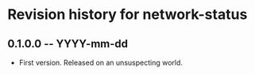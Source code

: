 # Revision history for network-status

## 0.1.0.0 -- YYYY-mm-dd

* First version. Released on an unsuspecting world.
